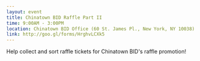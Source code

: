 ```yaml
---
layout: event
title: Chinatown BID Raffle Part II
time: 9:00AM - 3:00PM
location: Chinatown BID Office (60 St. James Pl., New York, NY 10038)
link: http://goo.gl/forms/HrghvLCXk5
---
```

Help collect and sort raffle tickets for Chinatown BID's raffle promotion!
